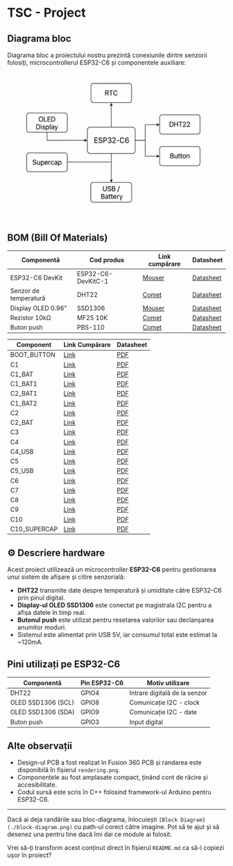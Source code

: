 # TSC - Project

## Diagrama bloc
Diagrama bloc a proiectului nostru prezintă conexiunile dintre senzorii folosiți, microcontrollerul ESP32-C6 și componentele auxiliare:

![Block Diagram](./block-diagram.png) <!-- imaginea se pune în folderul proiectului -->

## BOM (Bill Of Materials)

| Componentă             | Cod produs                        | Link cumpărare                                              | Datasheet                                                                 |
|------------------------|-----------------------------------|--------------------------------------------------------------|---------------------------------------------------------------------------|
| ESP32-C6 DevKit        | ESP32-C6-DevKitC-1                | [Mouser](https://www.mouser.com/ProductDetail/356-ESP32C6DVK) | [Datasheet](https://www.espressif.com/sites/default/files/documentation/esp32-c6_datasheet_en.pdf) |
| Senzor de temperatură  | DHT22                             | [Comet](https://www.comet.ro/senzor-temperatura-umiditate-dht22) | [Datasheet](https://cdn.sparkfun.com/datasheets/Sensors/Temperature/DHT22.pdf) |
| Display OLED 0.96"     | SSD1306                           | [Mouser](https://www.mouser.com/ProductDetail/785-SSD1306MOD) | [Datasheet](https://cdn-shop.adafruit.com/datasheets/SSD1306.pdf) |
| Rezistor 10kΩ          | MF25 10K                          | [Comet](https://www.comet.ro/rezistor-10k-ohm-025w)            | [Datasheet](https://media.digikey.com/pdf/Data%20Sheets/Yageo%20PDFs/MF25_Spec.pdf) |
| Buton push             | PBS-110                           | [Comet](https://www.comet.ro/buton-micro-6x6mm)                | [Datasheet](https://www.omron.com/ecb/products/pdf/en-b3f.pdf) |

| Component | Link Cumpărare | Datasheet |
|-----------|----------------|-----------|
| BOOT_BUTTON | [Link](https://www.snapeda.com/parts/EVQP7L01P/Panasonic/view-part/?welcome=home&ref=search&t=evqp7l01p) | [PDF](https://industry.panasonic.com/global/en/downloads?tab=catalog&small_g_cd=203&part_no=EVQPUJ02K) |
| C1 | [Link](https://componentsearchengine.com/part-view/CC0402MRX5R5BB106/YAGEO) | [PDF](https://componentsearchengine.com/Datasheets/2/CC0402MRX5R5BB106.pdf) |
| C1_BAT | [Link](https://componentsearchengine.com/part-view/CC0402MRX5R5BB106/YAGEO) | [PDF](https://componentsearchengine.com/Datasheets/2/CC0402MRX5R5BB106.pdf) |
| C1_BAT1 | [Link](https://www.snapeda.com/parts/CC0402DRNPO9BN5R1/Yageo/view-part/?ref=dk&t=LTSPICE_CC0402&con_ref=None) | [PDF](https://s3.amazonaws.com/snapeda/datasheet/CC0402DRNPO9BN5R1_Yageo.pdf) |
| C2_BAT1 | [Link](https://www.snapeda.com/parts/CC0402DRNPO9BN5R1/Yageo/view-part/?ref=dk&t=LTSPICE_CC0402&con_ref=None) | [PDF](https://s3.amazonaws.com/snapeda/datasheet/CC0402DRNPO9BN5R1_Yageo.pdf) |
| C1_BAT2 | [Link](https://www.snapeda.com/parts/CC0402DRNPO9BN5R1/Yageo/view-part/?ref=dk&t=LTSPICE_CC0402&con_ref=None) | [PDF](https://s3.amazonaws.com/snapeda/datasheet/CC0402DRNPO9BN5R1_Yageo.pdf) |
| C2 | [Link](https://componentsearchengine.com/part-view/CC0402MRX5R5BB106/YAGEO) | [PDF](https://componentsearchengine.com/Datasheets/2/CC0402MRX5R5BB106.pdf) |
| C2_BAT | [Link](https://componentsearchengine.com/part-view/CC0402MRX5R5BB106/YAGEO) | [PDF](https://componentsearchengine.com/Datasheets/2/CC0402MRX5R5BB106.pdf) |
| C3 | [Link](https://componentsearchengine.com/part-view/T491B107M006AT/KEMET) | [PDF](https://s3.amazonaws.com/snapeda/datasheet/TAJB475K025RNJ_AVX.pdf) |
| C4 | [Link](https://componentsearchengine.com/part-view/CC0402MRX5R5BB106/YAGEO) | [PDF](https://componentsearchengine.com/Datasheets/2/CC0402MRX5R5BB106.pdf) |
| C4_USB | [Link](https://componentsearchengine.com/part-view/CC0402MRX5R5BB106/YAGEO) | [PDF](https://componentsearchengine.com/Datasheets/2/CC0402MRX5R5BB106.pdf) |
| C5 | [Link](https://componentsearchengine.com/part-view/CC0402MRX5R5BB106/YAGEO) | [PDF](https://componentsearchengine.com/Datasheets/2/CC0402MRX5R5BB106.pdf) |
| C5_USB | [Link](https://componentsearchengine.com/part-view/CC0402MRX5R5BB106/YAGEO) | [PDF](https://componentsearchengine.com/Datasheets/2/CC0402MRX5R5BB106.pdf) |
| C6 | [Link](https://componentsearchengine.com/part-view/CC0402MRX5R5BB106/YAGEO) | [PDF](https://componentsearchengine.com/Datasheets/2/CC0402MRX5R5BB106.pdf) |
| C7 | [Link](https://componentsearchengine.com/part-view/CC0402MRX5R5BB106/YAGEO) | [PDF](https://componentsearchengine.com/Datasheets/2/CC0402MRX5R5BB106.pdf) |
| C8 | [Link](https://componentsearchengine.com/part-view/CC0402MRX5R5BB106/YAGEO) | [PDF](https://componentsearchengine.com/Datasheets/2/CC0402MRX5R5BB106.pdf) |
| C9 | [Link](https://www.snapeda.com/parts/CC0402DRNPO9BN5R1/Yageo/view-part/?ref=dk&t=LTSPICE_CC0402&con_ref=None) | [PDF](https://s3.amazonaws.com/snapeda/datasheet/CC0402DRNPO9BN5R1_Yageo.pdf) |
| C10 | [Link](https://componentsearchengine.com/part-view/CC0402MRX5R5BB106/YAGEO) | [PDF](https://componentsearchengine.com/Datasheets/2/CC0402MRX5R5BB106.pdf) |
| C10_SUPERCAP | [Link](https://www.snapeda.com/parts/CPH3225A/Seiko+Instruments/view-part/?ref=eda) | [PDF](https://www.snapeda.com/parts/CPH3225A/Seiko%20Instruments/datasheet/) |


## ⚙️ Descriere hardware

Acest proiect utilizează un microcontroller **ESP32-C6** pentru gestionarea unui sistem de afișare și citire senzorială:

- **DHT22** transmite date despre temperatură și umiditate către ESP32-C6 prin pinul digital.
- **Display-ul OLED SSD1306** este conectat pe magistrala I2C pentru a afișa datele în timp real.
- **Butonul push** este utilizat pentru resetarea valorilor sau declanșarea anumitor moduri.
- Sistemul este alimentat prin USB 5V, iar consumul total este estimat la ~120mA.

## Pini utilizați pe ESP32-C6

| Componentă             | Pin ESP32-C6 | Motiv utilizare           |
|------------------------|--------------|----------------------------|
| DHT22                  | GPIO4        | Intrare digitală de la senzor |
| OLED SSD1306 (SCL)     | GPIO8        | Comunicație I2C - clock     |
| OLED SSD1306 (SDA)     | GPIO9        | Comunicație I2C - date      |
| Buton push             | GPIO3        | Input digital               |

## Alte observații

- Design-ul PCB a fost realizat în Fusion 360 PCB și randarea este disponibilă în fișierul `rendering.png`.
- Componentele au fost amplasate compact, ținând cont de răcire și accesibilitate.
- Codul sursă este scris în C++ folosind framework-ul Arduino pentru ESP32-C6.

---

Dacă ai deja randările sau bloc-diagrama, înlocuiești `[Block Diagram](./block-diagram.png)` cu path-ul corect către imagine. Pot să te ajut și să desenez una pentru tine dacă îmi dai ce module ai folosit.

Vrei să-ți transform acest conținut direct în fișierul `README.md` ca să-l copiezi ușor în proiect?

